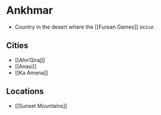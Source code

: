 # Ankhmar

* Country in the desert where the [[Furean Games]] occur.

## Cities

* [[Ahn’Qiraj]]
* [[Anasi]]
* [[Ka Amena]]

## Locations

* [[Sunset Mountains]]